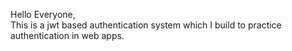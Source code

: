 Hello Everyone,  
This is a jwt based authentication system which I build to practice
authentication in web apps.

